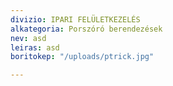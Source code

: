 ```yaml
---
divizio: IPARI FELÜLETKEZELÉS
alkategoria: Porszóró berendezések
nev: asd
leiras: asd
boritokep: "/uploads/ptrick.jpg"

---
```


